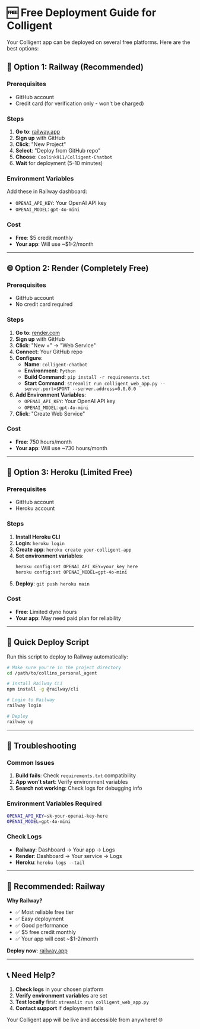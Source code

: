 # 🆓 Free Deployment Guide for Colligent

Your Colligent app can be deployed on several free platforms. Here are the best options:

## 🚂 **Option 1: Railway (Recommended)**

### Prerequisites
- GitHub account
- Credit card (for verification only - won't be charged)

### Steps
1. **Go to**: [railway.app](https://railway.app)
2. **Sign up** with GitHub
3. **Click**: "New Project"
4. **Select**: "Deploy from GitHub repo"
5. **Choose**: `Coolink911/Colligent-Chatbot`
6. **Wait** for deployment (5-10 minutes)

### Environment Variables
Add these in Railway dashboard:
- `OPENAI_API_KEY`: Your OpenAI API key
- `OPENAI_MODEL`: `gpt-4o-mini`

### Cost
- **Free**: $5 credit monthly
- **Your app**: Will use ~$1-2/month

---

## 🌐 **Option 2: Render (Completely Free)**

### Prerequisites
- GitHub account
- No credit card required

### Steps
1. **Go to**: [render.com](https://render.com)
2. **Sign up** with GitHub
3. **Click**: "New +" → "Web Service"
4. **Connect**: Your GitHub repo
5. **Configure**:
   - **Name**: `colligent-chatbot`
   - **Environment**: `Python`
   - **Build Command**: `pip install -r requirements.txt`
   - **Start Command**: `streamlit run colligent_web_app.py --server.port=$PORT --server.address=0.0.0.0`
6. **Add Environment Variables**:
   - `OPENAI_API_KEY`: Your OpenAI API key
   - `OPENAI_MODEL`: `gpt-4o-mini`
7. **Click**: "Create Web Service"

### Cost
- **Free**: 750 hours/month
- **Your app**: Will use ~730 hours/month

---

## 🦄 **Option 3: Heroku (Limited Free)**

### Prerequisites
- GitHub account
- Heroku account

### Steps
1. **Install Heroku CLI**
2. **Login**: `heroku login`
3. **Create app**: `heroku create your-colligent-app`
4. **Set environment variables**:
   ```bash
   heroku config:set OPENAI_API_KEY=your_key_here
   heroku config:set OPENAI_MODEL=gpt-4o-mini
   ```
5. **Deploy**: `git push heroku main`

### Cost
- **Free**: Limited dyno hours
- **Your app**: May need paid plan for reliability

---

## 🚀 **Quick Deploy Script**

Run this script to deploy to Railway automatically:

```bash
# Make sure you're in the project directory
cd /path/to/collins_personal_agent

# Install Railway CLI
npm install -g @railway/cli

# Login to Railway
railway login

# Deploy
railway up
```

---

## 🔧 **Troubleshooting**

### Common Issues
1. **Build fails**: Check `requirements.txt` compatibility
2. **App won't start**: Verify environment variables
3. **Search not working**: Check logs for debugging info

### Environment Variables Required
```bash
OPENAI_API_KEY=sk-your-openai-key-here
OPENAI_MODEL=gpt-4o-mini
```

### Check Logs
- **Railway**: Dashboard → Your app → Logs
- **Render**: Dashboard → Your service → Logs
- **Heroku**: `heroku logs --tail`

---

## 🎯 **Recommended: Railway**

**Why Railway?**
- ✅ Most reliable free tier
- ✅ Easy deployment
- ✅ Good performance
- ✅ $5 free credit monthly
- ✅ Your app will cost ~$1-2/month

**Deploy now**: [railway.app](https://railway.app)

---

## 📞 **Need Help?**

1. **Check logs** in your chosen platform
2. **Verify environment variables** are set
3. **Test locally** first: `streamlit run colligent_web_app.py`
4. **Contact support** if deployment fails

Your Colligent app will be live and accessible from anywhere! 🌐
